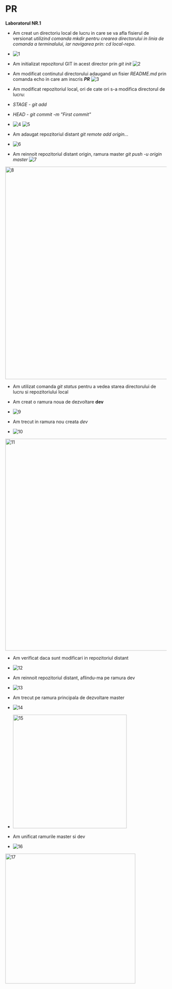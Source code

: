 # PR
 **Laboratorul NR.1**

* Am creat un directoriu local de lucru in care se va afla fisierul de versionat 
*utilizind comanda mkdir pentru crearea directorului in linia de comanda a terminalului, iar navigarea prin: cd local-repo.*
* ![1](https://user-images.githubusercontent.com/43058513/52538156-d2a68f80-2d77-11e9-85f7-59a08c779e9f.PNG)

* Am initializat repozitorul GIT in acest director prin *git init*
 ![2](https://user-images.githubusercontent.com/43058513/52538183-3a5cda80-2d78-11e9-9e48-1e64a2bfb990.PNG)

* Am modificat continutul directorului adaugand un fisier *README.md* prin comanda echo in care am inscris ***PR***
 ![3](https://user-images.githubusercontent.com/43058513/52538185-40eb5200-2d78-11e9-8394-ff2fb9f2d750.PNG)

* Am modificat repozitoriul local, ori de cate ori s-a modifica directorul de lucru:
* *STAGE - git add*
* *HEAD - git commit -m "First commit"*
* ![4](https://user-images.githubusercontent.com/43058513/52538291-a12ec380-2d79-11e9-9455-d285edeaf8e0.PNG)
 ![5](https://user-images.githubusercontent.com/43058513/52538294-b4419380-2d79-11e9-953e-c2cbb168a45a.PNG)

* Am adaugat repozitoriul distant *git remote add origin...* 
* ![6](https://user-images.githubusercontent.com/43058513/52538304-ca4f5400-2d79-11e9-893e-028c61cdc361.PNG)

* Am reinnoit repozitoriul distant origin, ramura master *git push -u origin master*
![7](https://user-images.githubusercontent.com/43058513/52538340-2c0fbe00-2d7a-11e9-8ffe-d92f2168b7e8.PNG)
<img width="664" alt="8" src="https://user-images.githubusercontent.com/43058513/52538347-3f228e00-2d7a-11e9-8490-e509d83faa93.png">

* Am utilizat comanda *git status* pentru a vedea starea directorului de lucru si repozitoriului local
* Am creat o ramura noua de dezvoltare **dev**
* ![9](https://user-images.githubusercontent.com/43058513/52538356-53ff2180-2d7a-11e9-9446-e87f23901e5d.PNG)

* Am trecut in ramura nou creata *dev*
* ![10](https://user-images.githubusercontent.com/43058513/52538367-65482e00-2d7a-11e9-89ed-85400a765197.PNG)
<img width="662" alt="11" src="https://user-images.githubusercontent.com/43058513/52538374-7133f000-2d7a-11e9-915f-d16558853430.png">

* Am verificat daca sunt modificari in repozitoriul distant 
* ![12](https://user-images.githubusercontent.com/43058513/52538377-80b33900-2d7a-11e9-86af-85a5e8db6bc1.PNG)

* Am reinnoit repozitoriul distant, aflindu-ma pe ramura dev
* ![13](https://user-images.githubusercontent.com/43058513/52538382-932d7280-2d7a-11e9-9728-f19df2c137f2.PNG)

* Am trecut pe ramura principala de dezvoltare master
* ![14](https://user-images.githubusercontent.com/43058513/52538389-aa6c6000-2d7a-11e9-8059-cdacc3620c14.PNG)
* <img width="355" alt="15" src="https://user-images.githubusercontent.com/43058513/52538392-b8ba7c00-2d7a-11e9-8d24-4e96f7af7015.png">

* Am unificat ramurile master si dev
* ![16](https://user-images.githubusercontent.com/43058513/52538396-c6700180-2d7a-11e9-8d62-96fbf5f3318c.PNG)
<img width="406" alt="17" src="https://user-images.githubusercontent.com/43058513/52538400-d4258700-2d7a-11e9-88cc-153b7915c12b.png">

